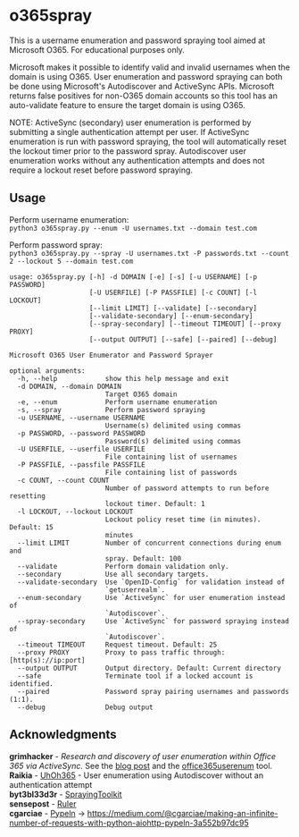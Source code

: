 # o365spray

This is a username enumeration and password spraying tool aimed at Microsoft O365. For educational purposes only.

Microsoft makes it possible to identify valid and invalid usernames when the domain is using O365. User enumeration and password spraying can both be done using Microsoft's Autodiscover and ActiveSync APIs. Microsoft returns false positives for non-O365 domain accounts so this tool has an auto-validate feature to ensure the target domain is using O365.

NOTE: ActiveSync (secondary) user enumeration is performed by submitting a single authentication attempt per user. If ActiveSync enumeration is run with password spraying, the tool will automatically reset the lockout timer prior to the password spray. Autodiscover user enumeration works without any authentication attempts and does not require a lockout reset before password spraying.

## Usage

Perform username enumeration:<br>
`python3 o365spray.py --enum -U usernames.txt --domain test.com`

Perform password spray:<br>
`python3 o365spray.py --spray -U usernames.txt -P passwords.txt --count 2 --lockout 5 --domain test.com`


```
usage: o365spray.py [-h] -d DOMAIN [-e] [-s] [-u USERNAME] [-p PASSWORD]
                    [-U USERFILE] [-P PASSFILE] [-c COUNT] [-l LOCKOUT]
                    [--limit LIMIT] [--validate] [--secondary]
                    [--validate-secondary] [--enum-secondary]
                    [--spray-secondary] [--timeout TIMEOUT] [--proxy PROXY]
                    [--output OUTPUT] [--safe] [--paired] [--debug]

Microsoft O365 User Enumerator and Password Sprayer

optional arguments:
  -h, --help            show this help message and exit
  -d DOMAIN, --domain DOMAIN
                        Target O365 domain
  -e, --enum            Perform username enumeration
  -s, --spray           Perform password spraying
  -u USERNAME, --username USERNAME
                        Username(s) delimited using commas
  -p PASSWORD, --password PASSWORD
                        Password(s) delimited using commas
  -U USERFILE, --userfile USERFILE
                        File containing list of usernames
  -P PASSFILE, --passfile PASSFILE
                        File containing list of passwords
  -c COUNT, --count COUNT
                        Number of password attempts to run before resetting
                        lockout timer. Default: 1
  -l LOCKOUT, --lockout LOCKOUT
                        Lockout policy reset time (in minutes). Default: 15
                        minutes
  --limit LIMIT         Number of concurrent connections during enum and
                        spray. Default: 100
  --validate            Perform domain validation only.
  --secondary           Use all secondary targets.
  --validate-secondary  Use `OpenID-Config` for validation instead of
                        `getuserrealm`.
  --enum-secondary      Use `ActiveSync` for user enumeration instead of
                        `Autodiscover`.
  --spray-secondary     Use `ActiveSync` for password spraying instead of
                        `Autodiscover`.
  --timeout TIMEOUT     Request timeout. Default: 25
  --proxy PROXY         Proxy to pass traffic through: [http(s)://ip:port]
  --output OUTPUT       Output directory. Default: Current directory
  --safe                Terminate tool if a locked account is identified.
  --paired              Password spray pairing usernames and passwords (1:1).
  --debug               Debug output
```

## Acknowledgments

**grimhacker** - *Research and discovery of user enumeration within Office 365 via ActiveSync.* See the [blog post](https://grimhacker.com/2017/07/24/office365-activesync-username-enumeration/) and the [office365userenum](https://bitbucket.org/grimhacker/office365userenum/src/master/) tool.<br>
**Raikia** - [UhOh365](https://github.com/Raikia/UhOh365) - User enumeration using Autodiscover without an authentication attempt<br>
**byt3bl33d3r** - [SprayingToolkit](https://github.com/byt3bl33d3r/SprayingToolkit/)<br>
**sensepost** - [Ruler](https://github.com/sensepost/ruler/)<br>
**cgarciae** - [Pypeln](https://github.com/cgarciae/pypeln/blob/master/pypeln/asyncio_task.py#L638) -> https://medium.com/@cgarciae/making-an-infinite-number-of-requests-with-python-aiohttp-pypeln-3a552b97dc95